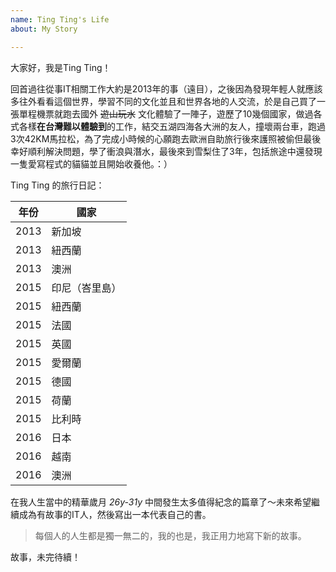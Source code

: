 ```yaml
---
name: Ting Ting's Life
about: My Story

---
```


大家好，我是Ting Ting！

回首過往從事IT相關工作大約是2013年的事（遠目），之後因為發現年輕人就應該多往外看看這個世界，學習不同的文化並且和世界各地的人交流，於是自己買了一張單程機票就跑去國外 ~~遊山玩水~~ 文化體驗了一陣子，遊歷了10幾個國家，做過各式各樣**在台灣難以體驗到**的工作，結交五湖四海各大洲的友人，撞壞兩台車，跑過3次42KM馬拉松，為了完成小時候的心願跑去歐洲自助旅行後來護照被偷但最後幸好順利解決問題，學了衝浪與潛水，最後來到雪梨住了3年，包括旅途中還發現一隻愛寫程式的貓貓並且開始收養他。：）

Ting Ting 的旅行日記：

年份 | 國家
------------- | -------------
2013 | 新加坡
2013 | 紐西蘭 
2013 | 澳洲
2015 | 印尼（峇里島）
2015 | 紐西蘭
2015 | 法國
2015 | 英國
2015 | 愛爾蘭
2015 | 德國
2015 | 荷蘭
2015 | 比利時
2016 | 日本
2016 | 越南
2016 | 澳洲

在我人生當中的精華歲月 *26y-31y* 中間發生太多值得紀念的篇章了～未來希望繼續成為有故事的IT人，然後寫出一本代表自己的書。

> 每個人的人生都是獨一無二的，我的也是，我正用力地寫下新的故事。

故事，未完待續！
